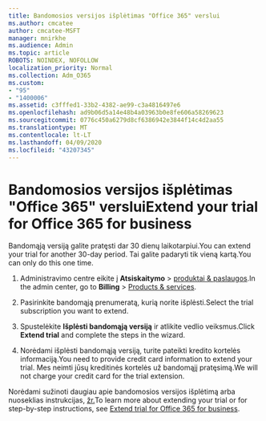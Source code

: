 ```yaml
---
title: Bandomosios versijos išplėtimas "Office 365" verslui
ms.author: cmcatee
author: cmcatee-MSFT
manager: mnirkhe
ms.audience: Admin
ms.topic: article
ROBOTS: NOINDEX, NOFOLLOW
localization_priority: Normal
ms.collection: Adm_O365
ms.custom:
- "95"
- "1400006"
ms.assetid: c3fffed1-33b2-4382-ae99-c3a4816497e6
ms.openlocfilehash: ad9b06d5a14e48b4a03963b0e8fe606a58269623
ms.sourcegitcommit: 0776c450a6279d8cf6386942e3844f14c4d2aa55
ms.translationtype: MT
ms.contentlocale: lt-LT
ms.lasthandoff: 04/09/2020
ms.locfileid: "43207345"
---
```

# <a name="extend-your-trial-for-office-365-for-business"></a><span data-ttu-id="68988-102">Bandomosios versijos išplėtimas "Office 365" verslui</span><span class="sxs-lookup"><span data-stu-id="68988-102">Extend your trial for Office 365 for business</span></span>

<span data-ttu-id="68988-103">Bandomąją versiją galite pratęsti dar 30 dienų laikotarpiui.</span><span class="sxs-lookup"><span data-stu-id="68988-103">You can extend your trial for another 30-day period.</span></span> <span data-ttu-id="68988-104">Tai galite padaryti tik vieną kartą.</span><span class="sxs-lookup"><span data-stu-id="68988-104">You can only do this one time.</span></span>
  
1. <span data-ttu-id="68988-105">Administravimo centre eikite į **Atsiskaitymo** \> [produktai & paslaugos](https://portal.office.com/adminportal/home#/subscriptions).</span><span class="sxs-lookup"><span data-stu-id="68988-105">In the admin center, go to **Billing** \> [Products & services](https://portal.office.com/adminportal/home#/subscriptions).</span></span>

2. <span data-ttu-id="68988-106">Pasirinkite bandomąją prenumeratą, kurią norite išplėsti.</span><span class="sxs-lookup"><span data-stu-id="68988-106">Select the trial subscription you want to extend.</span></span>

3. <span data-ttu-id="68988-107">Spustelėkite **Išplėsti bandomąją versiją** ir atlikite vedlio veiksmus.</span><span class="sxs-lookup"><span data-stu-id="68988-107">Click **Extend trial** and complete the steps in the wizard.</span></span>

4. <span data-ttu-id="68988-108">Norėdami išplėsti bandomąją versiją, turite pateikti kredito kortelės informaciją.</span><span class="sxs-lookup"><span data-stu-id="68988-108">You need to provide credit card information to extend your trial.</span></span> <span data-ttu-id="68988-109">Mes neimti jūsų kreditinės kortelės už bandomąjį pratęsimą.</span><span class="sxs-lookup"><span data-stu-id="68988-109">We will not charge your credit card for the trial extension.</span></span>

<span data-ttu-id="68988-110">Norėdami sužinoti daugiau apie bandomosios versijos išplėtimą arba nuoseklias instrukcijas, [žr.](https://docs.microsoft.com/microsoft-365/commerce/extend-your-trial)</span><span class="sxs-lookup"><span data-stu-id="68988-110">To learn more about extending your trial or for step-by-step instructions, see [Extend trial for Office 365 for business](https://docs.microsoft.com/microsoft-365/commerce/extend-your-trial).</span></span>
